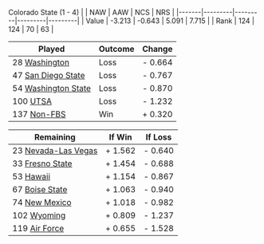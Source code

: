 Colorado State (1 - 4)
|       |   NAW   |   AAW   |   NCS   |   NRS   |
|-------|---------|---------|---------|---------|
| Value |  -3.213 |  -0.643 |   5.091 |   7.715 |
| Rank  |     124 |     124 |      70 |      63 |

| Played                    | Outcome    |  Change  |
|---------------------------|------------|----------|
|  28 [Washington            ](Washington)| Loss       | -  0.664 |
|  47 [San Diego State       ](SanDiegoState)| Loss       | -  0.767 |
|  54 [Washington State      ](WashingtonState)| Loss       | -  0.870 |
| 100 [UTSA                  ](UTSA)| Loss       | -  1.232 |
| 137 [Non-FBS               ](NonFBS)| Win        | +  0.320 |

| Remaining                 |  If Win  |  If Loss |
|---------------------------|----------|----------|
|  23 [Nevada-Las Vegas      ](NevadaLasVegas)| +  1.562 | -  0.640 |
|  33 [Fresno State          ](FresnoState)| +  1.454 | -  0.688 |
|  53 [Hawaii                ](Hawaii)| +  1.154 | -  0.867 |
|  67 [Boise State           ](BoiseState)| +  1.063 | -  0.940 |
|  74 [New Mexico            ](NewMexico)| +  1.018 | -  0.982 |
| 102 [Wyoming               ](Wyoming)| +  0.809 | -  1.237 |
| 119 [Air Force             ](AirForce)| +  0.655 | -  1.528 |


